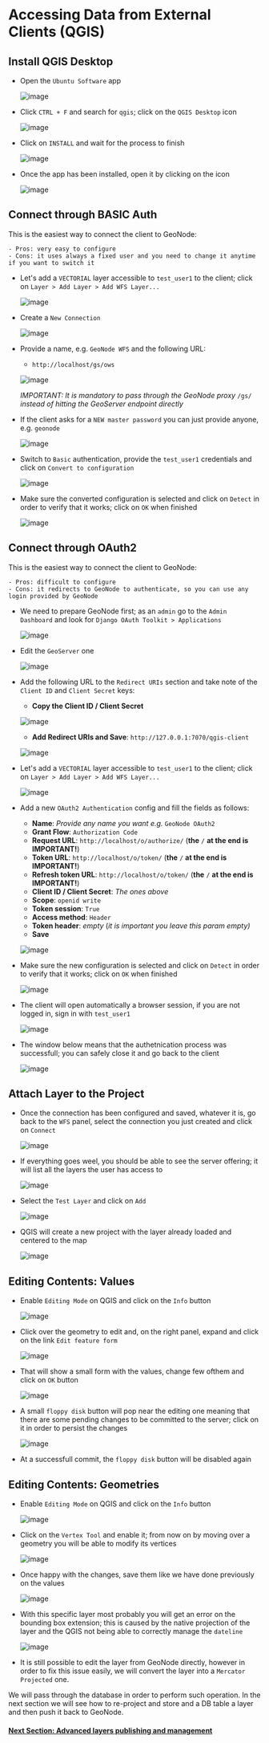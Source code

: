 # Accessing Data from External Clients (QGIS)

## Install QGIS Desktop

- Open the `Ubuntu Software` app

    ![image](https://user-images.githubusercontent.com/1278021/136914738-bcf7ebc2-6420-47c2-b876-f982945f0f56.png)

- Click `CTRL + F` and search for `qgis`; click on the `QGIS Desktop` icon

    ![image](https://user-images.githubusercontent.com/1278021/136914846-95358fc2-aa9b-4a4d-92f2-ab2e2548e484.png)

- Click on `INSTALL` and wait for the process to finish

    ![image](https://user-images.githubusercontent.com/1278021/136915019-bb082b2e-4372-4d4d-b8cd-614b32e0ac50.png)

- Once the app has been installed, open it by clicking on the icon

    ![image](https://user-images.githubusercontent.com/1278021/136915075-6496ba07-3af7-45b1-9cdc-2d93530a0920.png)

## Connect through BASIC Auth
This is the easiest way to connect the client to GeoNode:

    - Pros: very easy to configure
    - Cons: it uses always a fixed user and you need to change it anytime if you want to switch it

- Let's add a `VECTORIAL` layer accessible to `test_user1` to the client; click on `Layer > Add Layer > Add WFS Layer...`

    ![image](https://user-images.githubusercontent.com/1278021/136917776-624696aa-c345-43d8-a117-f9e9bcc49b67.png)

- Create a `New Connection`

    ![image](https://user-images.githubusercontent.com/1278021/136917846-a27e5109-eede-44ef-b695-7e0e8f990e56.png)

- Provide a name, e.g. `GeoNode WFS` and the following URL:

    - `http://localhost/gs/ows`
    
    ![image](https://user-images.githubusercontent.com/1278021/136918114-c9bd2c31-75d0-46cd-abae-5f6f48098fb8.png)

    _IMPORTANT: It is mandatory to pass through the GeoNode proxy_ `/gs/` _instead of hitting the GeoServer endpoint directly_

- If the client asks for a `NEW master password` you can just provide anyone, e.g. `geonode`

    ![image](https://user-images.githubusercontent.com/1278021/136918608-ce4f5b10-433a-43e4-8b2f-68b3f005865d.png)

- Switch to `Basic` authentication, provide the `test_user1` credentials and click on `Convert to configuration`

    ![image](https://user-images.githubusercontent.com/1278021/136922761-ff3890b1-7781-4ce9-986f-8cfe11c553bf.png)

- Make sure the converted configuration is selected and click on `Detect` in order to verify that it works; click on `OK` when finished

    ![image](https://user-images.githubusercontent.com/1278021/136918990-c2d355c6-94e1-4a32-b126-986b40549327.png)

## Connect through OAuth2
This is the easiest way to connect the client to GeoNode:

    - Pros: difficult to configure
    - Cons: it redirects to GeoNode to authenticate, so you can use any login provided by GeoNode

- We need to prepare GeoNode first; as an `admin` go to the `Admin Dashboard` and look for `Django OAuth Toolkit > Applications`

    ![image](https://user-images.githubusercontent.com/1278021/136919833-371ebe26-03fc-4f96-bd8a-3cb304493361.png)

- Edit the `GeoServer` one

    ![image](https://user-images.githubusercontent.com/1278021/136919931-53a0ee34-4687-4281-a422-c4cfe2c7cccf.png)

- Add the following URL to the `Redirect URIs` section and take note of the `Client ID` and `Client Secret` keys:

    * **Copy the Client ID / Client Secret**

    ![image](https://user-images.githubusercontent.com/1278021/136920356-99b64556-6bf7-440b-99dd-0c1e9f3d4014.png)

    * **Add Redirect URIs and Save**: `http://127.0.0.1:7070/qgis-client`

    ![image](https://user-images.githubusercontent.com/1278021/136920406-53eb70a3-d2ae-4ed9-b108-20be60c29223.png)


- Let's add a `VECTORIAL` layer accessible to `test_user1` to the client; click on `Layer > Add Layer > Add WFS Layer...`

    ![image](https://user-images.githubusercontent.com/1278021/136917776-624696aa-c345-43d8-a117-f9e9bcc49b67.png)

- Add a new `OAuth2 Authentication` config and fill the fields as follows:

    * **Name**: _Provide any name you want e.g._ `GeoNode OAuth2`
    * **Grant Flow**: `Authorization Code`
    * **Request URL**: `http://localhost/o/authorize/`   (**the** `/` **at the end is IMPORTANT!**)
    * **Token URL**: `http://localhost/o/token/`   (**the** `/` **at the end is IMPORTANT!**)
    * **Refresh token URL**: `http://localhost/o/token/`   (**the** `/` **at the end is IMPORTANT!**)
    * **Client ID / Client Secret**: _The ones above_
    * **Scope**: `openid write`
    * **Token session**: `True`
    * **Access method**: `Header`
    * **Token header**: _empty_  (**it is important you leave this param empty*)*
    * **Save**
    
    ![image](https://user-images.githubusercontent.com/1278021/136948695-5310e7fb-9bac-46c7-a32d-2843be89041c.png)

- Make sure the new configuration is selected and click on `Detect` in order to verify that it works; click on `OK` when finished

    ![image](https://user-images.githubusercontent.com/1278021/136923742-a0fa4b95-bc66-4f2c-97af-f1bd6efc53d5.png)
    
- The client will open automatically a browser session, if you are not logged in, sign in with `test_user1`

    ![image](https://user-images.githubusercontent.com/1278021/136923067-147aa88a-96d5-4a46-ba7f-053162efc283.png)

- The window below means that the authetnication process was successfull; you can safely close it and go back to the client

    ![image](https://user-images.githubusercontent.com/1278021/136923358-3b54e963-49b2-4e78-9bcd-2fb4512a7c9d.png)

## Attach Layer to the Project

- Once the connection has been configured and saved, whatever it is, go back to the `WFS` panel, select the connection you just created and click on `Connect`

    ![image](https://user-images.githubusercontent.com/1278021/136935422-d297ae37-b25b-4401-a796-bb1ba1bb29f5.png)

- If everything goes weel, you should be able to see the server offering; it will list all the layers the user has access to

    ![image](https://user-images.githubusercontent.com/1278021/136935553-b5db6117-bcc5-4d14-b48e-33bc6f87118f.png)

- Select the `Test Layer` and click on `Add`

    ![image](https://user-images.githubusercontent.com/1278021/136935660-1c67970b-ddcb-40c4-a10c-593cf098b98b.png)

- QGIS will create a new project with the layer already loaded and centered to the map

    ![image](https://user-images.githubusercontent.com/1278021/136950197-9430ba5e-008a-410d-abf3-6f797c08d892.png)

## Editing Contents: Values

- Enable `Editing Mode` on QGIS and click on the `Info` button

    ![image](https://user-images.githubusercontent.com/1278021/136950557-79ebfe19-42e7-4bc2-a570-e3284d3bce33.png)
    
- Click over the geometry to edit and, on the right panel, expand and click on the link `Edit feature form`

    ![image](https://user-images.githubusercontent.com/1278021/136950920-6a177c0e-58fa-4229-8852-0e7b20c95e56.png)

- That will show a small form with the values, change few ofthem and click on `OK` button

    ![image](https://user-images.githubusercontent.com/1278021/136951126-0761cac6-7ba5-4517-bcbf-5b7c2ad976f9.png)

- A small `floppy disk` button will pop near the editing one meaning that there are some pending changes to be committed to the server; click on it in order to persist the changes

    ![image](https://user-images.githubusercontent.com/1278021/136951347-2b405b41-6f09-49cf-9e2e-3d56b3b6585a.png)

- At a successfull commit, the `floppy disk` button will be disabled again

## Editing Contents: Geometries

- Enable `Editing Mode` on QGIS and click on the `Info` button

    ![image](https://user-images.githubusercontent.com/1278021/136950557-79ebfe19-42e7-4bc2-a570-e3284d3bce33.png)

- Click on the `Vertex Tool` and enable it; from now on by moving over a geometry you will be able to modify its vertices

    ![image](https://user-images.githubusercontent.com/1278021/136952225-3827b983-f192-4285-a80a-facc85af2d33.png)

- Once happy with the changes, save them like we have done previously on the values

    ![image](https://user-images.githubusercontent.com/1278021/136952375-5fe8775a-f7da-4455-b2f8-6dfe7ba2bb57.png)

- With this specific layer most probably you will get an error on the bounding box extension; this is caused by the native projection of the layer and the QGIS not being able to correctly manage the `dateline`

    ![image](https://user-images.githubusercontent.com/1278021/136952674-ef76f8f3-1b0b-4a9d-a8fc-00832599ea11.png)

- It is still possible to edit the layer from GeoNode directly, however in order to fix this issue easily, we will convert the layer into a `Mercator Projected` one.

We will pass through the database in order to perform such operation. In the next section we will see how to re-project and store and a DB table a layer and then push it back to GeoNode.
    
#### [Next Section: Advanced layers publishing and management](ADV_LAYERS_PUB.md)
